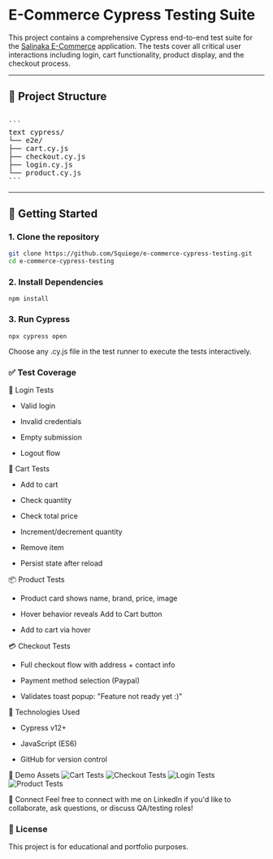 # E-Commerce Cypress Testing Suite

This project contains a comprehensive Cypress end-to-end test suite for the [Salinaka E-Commerce](https://salinaka-ecommerce.web.app) application. The tests cover all critical user interactions including login, cart functionality, product display, and the checkout process.

---

## 📁 Project Structure
<pre> 
```
text cypress/ 
└── e2e/ 
├── cart.cy.js 
├── checkout.cy.js 
├── login.cy.js 
└── product.cy.js 
``` 
</pre>

---

## 🚀 Getting Started

### 1. Clone the repository

```bash
git clone https://github.com/Squiege/e-commerce-cypress-testing.git
cd e-commerce-cypress-testing
```

### 2. Install Dependencies
```
npm install
```

### 3. Run Cypress
```
npx cypress open
```

Choose any .cy.js file in the test runner to execute the tests interactively.

### ✅ Test Coverage
🔐 Login Tests
- Valid login

- Invalid credentials

- Empty submission

- Logout flow

🛒 Cart Tests
- Add to cart

- Check quantity

- Check total price

- Increment/decrement quantity

- Remove item

- Persist state after reload

📦 Product Tests
- Product card shows name, brand, price, image

- Hover behavior reveals Add to Cart button

- Add to cart via hover

💳 Checkout Tests
- Full checkout flow with address + contact info

- Payment method selection (Paypal)

- Validates toast popup: "Feature not ready yet :)"

🧪 Technologies Used
- Cypress v12+

- JavaScript (ES6)

- GitHub for version control

📸 Demo Assets
![Cart Tests](cypress/screenshots/swag-labs-test.gif)
![Checkout Tests](cypress/screenshots/swag-labs-test.gif)
![Login Tests](cypress/screenshots/swag-labs-test.gif)
![Product Tests](cypress/screenshots/swag-labs-test.gif)


🤝 Connect
Feel free to connect with me on LinkedIn if you'd like to collaborate, ask questions, or discuss QA/testing roles!

### 📄 License
This project is for educational and portfolio purposes.
